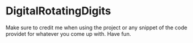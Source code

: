 # DigitalRotatingDigits
Make sure to credit me when using the project or any snippet of the code providet for whatever you come up with.
Have fun.
